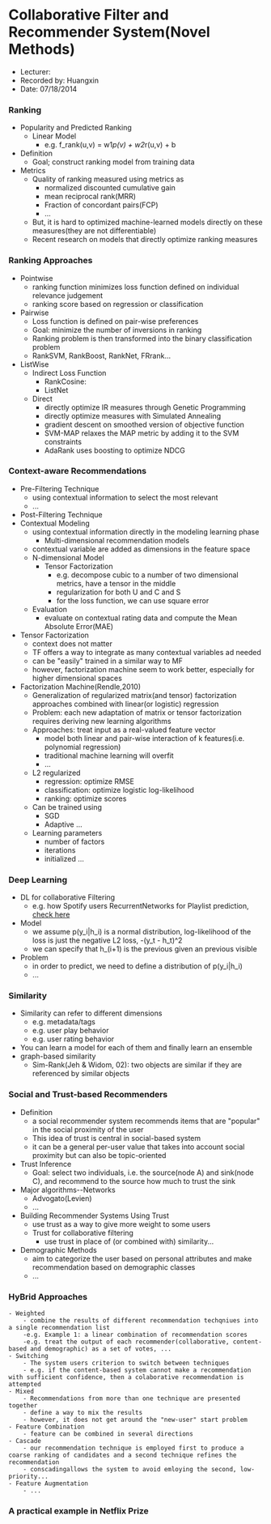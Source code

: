 Collaborative Filter and Recommender System(Novel Methods)
===========================================

* Lecturer: 
* Recorded by: Huangxin
* Date: 07/18/2014

### Ranking
- Popularity and Predicted Ranking
	- Linear Model
		- e.g. f_rank(u,v) = w1*p(v) + w2*r(u,v) + b
- Definition
	- Goal; construct ranking model from training data
- Metrics
	- Quality of ranking measured using metrics as
		- normalized discounted cumulative gain
		- mean reciprocal rank(MRR)
		- Fraction of concordant pairs(FCP)
		- ...
	- But, it is hard to optimized machine-learned models directly on these measures(they are not differentiable)
	- Recent research on models that directly optimize ranking measures

### Ranking Approaches
- Pointwise
	- ranking function minimizes loss function defined on individual relevance judgement
	- ranking score based on regression or classification
- Pairwise
	- Loss function is defined on pair-wise preferences
	- Goal: minimize the number of inversions in ranking
	- Ranking problem is then transformed into the binary classification problem
	- RankSVM, RankBoost, RankNet, FRrank...
- ListWise
	- Indirect Loss Function
		- RankCosine: 
		- ListNet
	- Direct
		- directly optimize IR measures through Genetic Programming
		- directly optimize measures with Simulated Annealing
		- gradient descent on smoothed version of objective function
		- SVM-MAP relaxes the MAP metric by adding it to the SVM constraints
		- AdaRank uses boosting to optimize NDCG
		
### Context-aware Recommendations
- Pre-Filtering Technique
	- using contextual information to select the most relevant
	- ...
- Post-Filtering Technique
- Contextual Modeling
	- using contextual information directly in the modeling learning phase
		- Multi-dimensional recommendation models
	- contextual variable are added as dimensions in the feature space
	- N-dimensional Model
		- Tensor Factorization
			- e.g. decompose cubic to a number of two dimensional metrics, have a tensor in the middle
			- regularization for both U and C and S
			- for the loss function, we can use square error
	- Evaluation
		- evaluate on contextual rating data and compute the Mean Absolute Error(MAE)
- Tensor Factorization
	- context does not matter
	- TF offers a way to integrate as many contextual variables ad needed
	- can be "easily" trained in a similar way to MF
	- however, factorization machine seem to work better, especially for higher dimensional spaces
- Factorization Machine(Rendle,2010)
	- Generalization of regularized matrix(and tensor) factorization approaches combined with linear(or logistic) regression
	- Problem: each new adaptation of matrix or tensor factorization requires deriving new learning algorithms
	- Approaches: treat input as a real-valued feature vector
		- model both linear and pair-wise interaction of k features(i.e. polynomial regression)
		- traditional machine learning will overfit
		- ...
	- L2 regularized
		- regression: optimize RMSE
		- classification: optimize logistic log-likelihood
		- ranking: optimize scores
	- Can be trained using
		- SGD
		- Adaptive ...
	- Learning parameters
		- number of factors
		- iterations
		- initialized ...
		
### Deep Learning
- DL for collaborative Filtering
	- e.g. how Spotify users RecurrentNetworks for Playlist prediction, [check here](http://erikbern.com/?p=589)
- Model
	- we assume p(y_i|h_i) is a normal distribution, log-likelihood of the loss is just the negative L2 loss, -(y_t - h_t)^2 
	- we can specify that h_(i+1) is the previous given an previous visible
- Problem
	- in order to predict, we need to define a distribution of p(y_i|h_i)
	- ...

### Similarity
- Similarity can refer to different dimensions	
	- e.g. metadata/tags
	- e.g. user play behavior
	- e.g. user rating behavior
- You can learn a model for each of them and finally learn an ensemble
- graph-based similarity
	- Sim-Rank(Jeh & Widom, 02): two objects are similar if they are referenced by similar objects

### Social and Trust-based Recommenders
- Definition
	- a social recommender system recommends items that are "popular" in the social proximity of the user
	- This idea of trust is central in social-based system
	- it can be a general per-user value that takes into account social proximity but can also be topic-oriented
- Trust Inference
	- Goal: select two individuals, i.e. the source(node A) and sink(node C), and recommend to the source how much to trust the sink
- Major algorithms--Networks
	- Advogato(Levien)
	- ...
- Building Recommender Systems Using Trust
	- use trust as a way to give more weight to some users
	- Trust for collaborative filtering
		- use trust in place of (or combined with) similarity...
- Demographic Methods
	- aim to categorize the user based on personal attributes and make recommendation based on demographic classes	
	- ...
	
### HyBrid Approaches
	- Weighted
		- combine the results of different recommendation techqniues into a single recommendation list
		-e.g. Example 1: a linear combination of recommendation scores
		-e.g. treat the output of each recommender(collaborative, content-based and demographic) as a set of votes, ...
	- Switching
		- The system users criterion to switch between techniques
		- e.g. if the content-based system cannot make a recommendation with sufficient confidence, then a colaborative recommendation is attempted
	- Mixed
		- Recommendations from more than one technique are presented together
		- define a way to mix the results
		- however, it does not get around the "new-user" start problem
	- Feature Combination
		- feature can be combined in several directions
	- Cascade
		- our recommendation technique is employed first to produce a coarse ranking of candidates and a second technique refines the recommendation
		- conscadingallows the system to avoid emloying the second, low-priority...
	- Feature Augmentation
		- ...

### A practical example in Netflix Prize
	
	
			
		
	
		

	